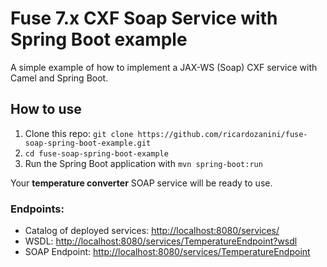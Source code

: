 # Fuse 7.x CXF Soap Service with Spring Boot example

A simple example of how to implement a JAX-WS (Soap) CXF service with Camel and Spring Boot.

## How to use

1. Clone this repo: `git clone https://github.com/ricardozanini/fuse-soap-spring-boot-example.git`
2. `cd fuse-soap-spring-boot-example`
3. Run the Spring Boot application with `mvn spring-boot:run`

Your **temperature converter** SOAP service will be ready to use.

### Endpoints:

- Catalog of deployed services: [http://localhost:8080/services/](http://localhost:8080/services/)
- WSDL: [http://localhost:8080/services/TemperatureEndpoint?wsdl](http://localhost:8080/services/TemperatureEndpoint?wsdl)
- SOAP Endpoint: [http://localhost:8080/services/TemperatureEndpoint](http://localhost:8080/services/TemperatureEndpoint)
